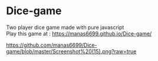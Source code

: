 # Dice-game
Two player dice game made with pure javascript <br>
Play this game at : 
https://manas6699.github.io/Dice-game/


https://github.com/manas6699/Dice-game/blob/master/Screenshot%20(15).png?raw=true
